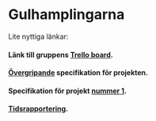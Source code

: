 # Gulhamplingarna

Lite nyttiga länkar:

#### Länk till gruppens [Trello board](https://trello.com/b/k1aCpNMh/projektarbete-ioopm).

#### [Övergripande](http://wrigstad.com/ioopm/2017/project.html) specifikation för projekten.

#### Specifikation för projekt [nummer 1](http://wrigstad.com/ioopm/2017/project1.html).

#### [Tidsrapportering](https://docs.google.com/spreadsheets/d/1Ha7nID78cxGqRaoXWKWA9UAPa4gmvFkcnNl1x47x_9c/edit#gid=0).
